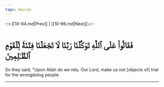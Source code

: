 ```yaml
---
tags: meccan
---
```


👈 [[10-84.md|Prev]] | [[10-86.md|Next]] 👉

# فَقَالُواْ عَلَى ٱللَّهِ تَوَكَّلۡنَا رَبَّنَا لَا تَجۡعَلۡنَا فِتۡنَةٗ لِّلۡقَوۡمِ ٱلظَّـٰلِمِينَ

So they said, "Upon Allah do we rely. Our Lord, make us not [objects of] trial for the wrongdoing people

---

